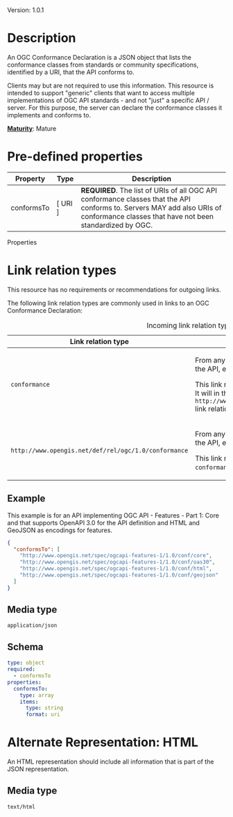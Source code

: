 Version: 1.0.1

# Description

An OGC Conformance Declaration is a JSON object that lists the
conformance classes from standards or community specifications,
identified by a URI, that the API conforms to.

Clients may but are not required to use this information. This resource
is intended to support "generic" clients that want to access multiple
implementations of OGC API standards - and not "just" a specific API /
server. For this purpose, the server can declare the conformance classes
it implements and conforms to.

[**Maturity**](https://github.com/cportele/ogcapi-building-blocks#building-block-maturity):
Mature

# Pre-defined properties

| Property   | Type      | Description                                                                                                                                                                          |
| ---------- | --------- | ------------------------------------------------------------------------------------------------------------------------------------------------------------------------------------ |
| conformsTo | \[ URI \] | **REQUIRED**. The list of URIs of all OGC API conformance classes that the API conforms to. Servers MAY add also URIs of conformance classes that have not been standardized by OGC. |

Properties

# Link relation types

This resource has no requirements or recommendations for outgoing links.

The following link relation types are commonly used in links to an OGC
Conformance Declaration:

<table>
<caption>Incoming link relation types</caption>
<colgroup>
<col style="width: 25%" />
<col style="width: 75%" />
</colgroup>
<thead>
<tr class="header">
<th>Link relation type</th>
<th>Description</th>
</tr>
</thead>
<tbody>
<tr class="odd">
<td><p><code>conformance</code></p></td>
<td><p>From any resource that provides information about the API, e.g. a <a href="landing-page.adoc">landing page</a>.</p>
<p>This link relation type will not be registered with IANA. It will in the future be superseded by the <code>http://www.opengis.net/def/rel/ogc/1.0/conformance</code> link relation type.</p></td>
</tr>
<tr class="even">
<td><p><code>http://www.opengis.net/def/rel/ogc/1.0/conformance</code></p></td>
<td><p>From any resource that provides information about the API, e.g. a <a href="landing-page.adoc">landing page</a>.</p>
<p>This link relation type will in the future supersede the <code>conformance</code> link relation type.</p></td>
</tr>
</tbody>
</table>

## Example

This example is for an API implementing OGC API - Features - Part 1:
Core and that supports OpenAPI 3.0 for the API definition and HTML and
GeoJSON as encodings for features.

``` JSON
{
  "conformsTo": [
    "http://www.opengis.net/spec/ogcapi-features-1/1.0/conf/core",
    "http://www.opengis.net/spec/ogcapi-features-1/1.0/conf/oas30",
    "http://www.opengis.net/spec/ogcapi-features-1/1.0/conf/html",
    "http://www.opengis.net/spec/ogcapi-features-1/1.0/conf/geojson"
  ]
}
```

## Media type

`application/json`

## Schema

``` YAML
type: object
required:
  - conformsTo
properties:
  conformsTo:
    type: array
    items:
      type: string
      format: uri
```

# Alternate Representation: HTML

An HTML representation should include all information that is part of
the JSON representation.

## Media type

`text/html`
